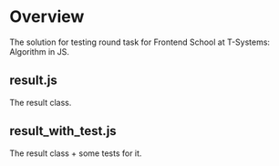 # Overview
The solution for testing round task for Frontend School at T-Systems: Algorithm in JS.

## result.js
The result class.

## result_with_test.js
The result class + some tests for it.